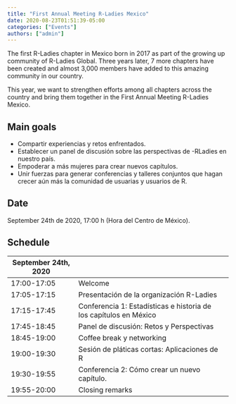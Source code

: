 ```yaml
---
title: "First Annual Meeting R-Ladies Mexico"
date: 2020-08-23T01:51:39-05:00
categories: ["Events"]
authors: ["admin"]
---
```


The first R-Ladies chapter in Mexico born in 2017 as part of the growing up community of R-Ladies Global. Three years later, 7 more chapters have been created and almost 3,000 members have added to this amazing community in our country. 

This year, we want to strengthen efforts among all chapters across the country and bring them together in the First Annual Meeting R-Ladies Mexico.

## Main goals

- Compartir experiencias y retos enfrentados.
- Establecer un panel de discusión sobre las perspectivas de -RLadies en nuestro país.
- Empoderar a más mujeres para crear nuevos capítulos.
- Unir fuerzas para generar conferencias y talleres conjuntos que hagan crecer aún más la comunidad de usuarias y usuarios de R.

## Date

September 24th de 2020, 17:00 h (Hora del Centro de México).

## Schedule

| **September 24th, 2020**  |      |      |
| ------------------ | ---------------------------------- | ----------------------------- |
| 17:00-17:05 | Welcome | |
| 17:05-17:15 | Presentación de la organización R-Ladies |  |
| 17:15-17:45 | Conferencia 1: Estadísticas e historia de los capítulos en México |  |
| 17:45-18:45 | Panel de discusión: Retos y Perspectivas |  |
| 18:45-19:00 | Coffee break y networking |  |
| 19:00-19:30 | Sesión de pláticas cortas: Aplicaciones de R |  |
| 19:30-19:55 | Conferencia 2: Cómo crear un nuevo capítulo. |  |
| 19:55-20:00 | Closing remarks |  |
